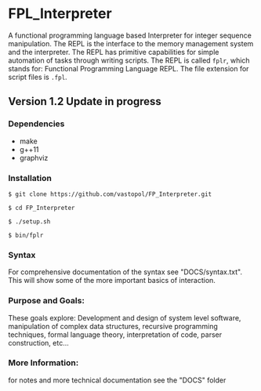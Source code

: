 # FPL_Interpreter
A functional programming language based Interpreter for integer sequence manipulation.
The REPL is the interface to the memory management system and the interpreter.
The REPL has primitive capabilities for simple automation of tasks through writing scripts.
The REPL is called `fplr`, which stands for: Functional Programming Language REPL.
The file extension for script files is `.fpl`.

## Version 1.2 Update in progress

### Dependencies
* make
* g++11
* graphviz


### Installation
```
$ git clone https://github.com/vastopol/FP_Interpreter.git

$ cd FP_Interpreter

$ ./setup.sh

$ bin/fplr
```

### Syntax
For comprehensive documentation of the syntax see "DOCS/syntax.txt".
This will show some of the more important basics of interaction.

### Purpose and Goals:
These goals explore:
Development and design of system level software, manipulation of complex data structures, recursive programming techniques, formal language theory, interpretation of code,
parser construction, etc...

### More Information:
for notes and more technical documentation see the "DOCS" folder
